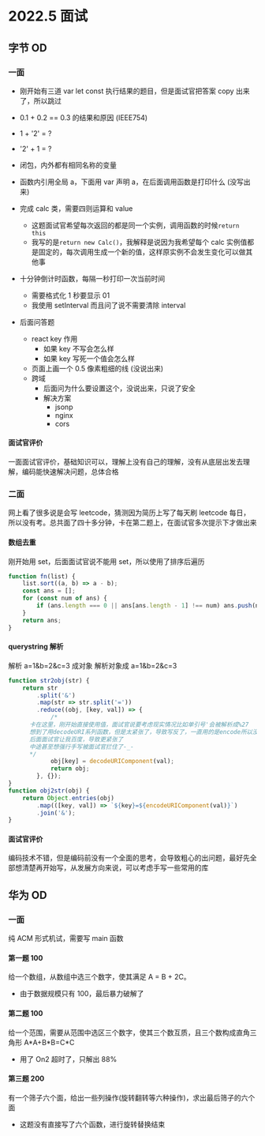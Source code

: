 # 2022.5 面试

## 字节 OD

### 一面

- 刚开始有三道 var let const 执行结果的题目，但是面试官把答案 copy 出来了，所以跳过
- 0.1 + 0.2 == 0.3 的结果和原因 (IEEE754)
- 1 + '2' = ?
- '2' + 1 = ?
- 闭包，内外都有相同名称的变量
- 函数内引用全局 a，下面用 var 声明 a，在后面调用函数是打印什么 (没写出来)
- 完成 calc 类，需要四则运算和 value
    - 这题面试官希望每次返回的都是同一个实例，调用函数的时候`return this`
    - 我写的是`return new Calc()`，我解释是说因为我希望每个 calc 实例值都是固定的，每次调用生成一个新的值，这样原实例不会发生变化可以做其他事
- 十分钟倒计时函数，每隔一秒打印一次当前时间

    - 需要格式化 1 秒要显示 01
    - 我使用 setInterval 而且问了说不需要清除 interval

- 后面问答题

    - react key 作用
        - 如果 key 不写会怎么样
        - 如果 key 写死一个值会怎么样
    - 页面上画一个 0.5 像素粗细的线 (没说出来)
    - 跨域
        - 后面问为什么要设置这个，没说出来，只说了安全
        - 解决方案
            - jsonp
            - nginx
            - cors

#### 面试官评价

一面面试官评价，基础知识可以，理解上没有自己的理解，没有从底层出发去理解，编码能快速解决问题，总体合格

### 二面

网上看了很多说是会写 leetcode，猜测因为简历上写了每天刷 leetcode 每日，所以没有考。总共面了四十多分钟，卡在第二题上，在面试官多次提示下才做出来

#### 数组去重

刚开始用 set，后面面试官说不能用 set，所以使用了排序后遍历

```js
function fn(list) {
    list.sort((a, b) => a - b);
    const ans = [];
    for (const num of ans) {
        if (ans.length === 0 || ans[ans.length - 1] !== num) ans.push(num);
    }
    return ans;
}
```

#### querystring 解析

解析 a=1&b=2&c=3 成对象
解析对象成 a=1&b=2&c=3

```js
function str2obj(str) {
    return str
        .split('&')
        .map(str => str.split('='))
        .reduce((obj, [key, val]) => {
            /*
      卡在这里，刚开始直接使用值，面试官说要考虑现实情况比如单引号'会被解析成%27
      想到了用decodeURI系列函数，但是太紧张了，导致写反了，一直用的是encode所以没做出来
      后面面试官让我百度，导致更紧张了
      中途甚至想强行手写被面试官拦住了-_-
      */
            obj[key] = decodeURIComponent(val);
            return obj;
        }, {});
}
function obj2str(obj) {
    return Object.entries(obj)
        .map(([key, val]) => `${key}=${encodeURIComponent(val)}`)
        .join('&');
}
```

#### 面试官评价

编码技术不错，但是编码前没有一个全面的思考，会导致粗心的出问题，最好先全部想清楚再开始写，从发展方向来说，可以考虑手写一些常用的库

## 华为 OD

### 一面

纯 ACM 形式机试，需要写 main 函数

#### 第一题 100

给一个数组，从数组中选三个数字，使其满足 A = B + 2C。

- 由于数据规模只有 100，最后暴力破解了

#### 第二题 100

给一个范围，需要从范围中选区三个数字，使其三个数互质，且三个数构成直角三角形 A\*A+B\*B=C\*C

- 用了 On2 超时了，只解出 88%

#### 第三题 200

有一个筛子六个面，给出一些列操作(旋转翻转等六种操作)，求出最后筛子的六个面

- 这题没有直接写了六个函数，进行旋转替换结束
